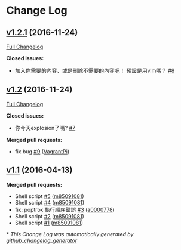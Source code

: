 # Change Log

## [v1.2.1](https://github.com/m85091081/asciiartcollection/tree/v1.2.1) (2016-11-24)
[Full Changelog](https://github.com/m85091081/asciiartcollection/compare/v1.2...v1.2.1)

**Closed issues:**

- 加入你需要的內容、或是刪除不需要的內容吧！     預設是用vim嗎？ [\#8](https://github.com/m85091081/asciiartcollection/issues/8)

## [v1.2](https://github.com/m85091081/asciiartcollection/tree/v1.2) (2016-11-24)
[Full Changelog](https://github.com/m85091081/asciiartcollection/compare/v1.1...v1.2)

**Closed issues:**

- 你今天explosion了嗎? [\#7](https://github.com/m85091081/asciiartcollection/issues/7)

**Merged pull requests:**

- fix bug [\#9](https://github.com/m85091081/asciiartcollection/pull/9) ([VagrantPi](https://github.com/VagrantPi))

## [v1.1](https://github.com/m85091081/asciiartcollection/tree/v1.1) (2016-04-13)
**Merged pull requests:**

- Shell script [\#5](https://github.com/m85091081/asciiartcollection/pull/5) ([m85091081](https://github.com/m85091081))
- Shell script [\#4](https://github.com/m85091081/asciiartcollection/pull/4) ([m85091081](https://github.com/m85091081))
- fix: poptrox 執行順序錯誤 [\#3](https://github.com/m85091081/asciiartcollection/pull/3) ([a0000778](https://github.com/a0000778))
- Shell script [\#2](https://github.com/m85091081/asciiartcollection/pull/2) ([m85091081](https://github.com/m85091081))
- Shell script [\#1](https://github.com/m85091081/asciiartcollection/pull/1) ([m85091081](https://github.com/m85091081))



\* *This Change Log was automatically generated by [github_changelog_generator](https://github.com/skywinder/Github-Changelog-Generator)*